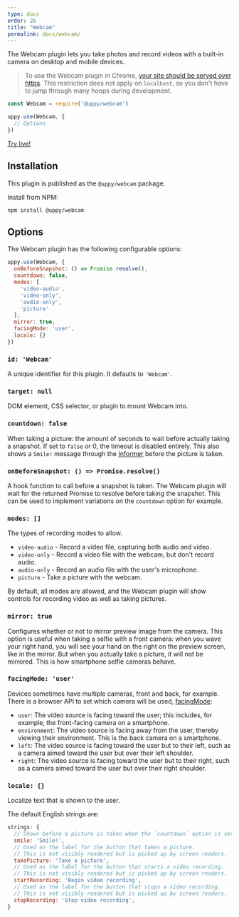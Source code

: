 ```yaml
---
type: docs
order: 26
title: "Webcam"
permalink: docs/webcam/
---
```


The Webcam plugin lets you take photos and record videos with a built-in camera on desktop and mobile devices.

> To use the Webcam plugin in Chrome, [your site should be served over https](https://developers.google.com/web/updates/2015/10/chrome-47-webrtc#public_service_announcements). This restriction does not apply on `localhost`, so you don't have to jump through many hoops during development.

```js
const Webcam = require('@uppy/webcam')

uppy.use(Webcam, {
  // Options
})
```

[Try live!](/examples/dashboard/)

## Installation

This plugin is published as the `@uppy/webcam` package.

Install from NPM:

```shell
npm install @uppy/webcam
```

## Options

The Webcam plugin has the following configurable options:

```js
uppy.use(Webcam, {
  onBeforeSnapshot: () => Promise.resolve(),
  countdown: false,
  modes: [
    'video-audio',
    'video-only',
    'audio-only',
    'picture'
  ],
  mirror: true,
  facingMode: 'user',
  locale: {}
})
```

### `id: 'Webcam'`

A unique identifier for this plugin. It defaults to `'Webcam'`.

### `target: null`

DOM element, CSS selector, or plugin to mount Webcam into.

### `countdown: false`

When taking a picture: the amount of seconds to wait before actually taking a snapshot. If set to `false` or 0, the timeout is disabled entirely. This also shows a `Smile!` message through the [Informer](/docs/informer) before the picture is taken.

### `onBeforeSnapshot: () => Promise.resolve()`

A hook function to call before a snapshot is taken. The Webcam plugin will wait for the returned Promise to resolve before taking the snapshot. This can be used to implement variations on the `countdown` option for example.

### `modes: []`

The types of recording modes to allow.

 - `video-audio` - Record a video file, capturing both audio and video.
 - `video-only` - Record a video file with the webcam, but don't record audio.
 - `audio-only` - Record an audio file with the user's microphone.
 - `picture` - Take a picture with the webcam.

By default, all modes are allowed, and the Webcam plugin will show controls for recording video as well as taking pictures.

### `mirror: true`

Configures whether or not to mirror preview image from the camera. This option is useful when taking a selfie with a front camera: when you wave your right hand, you will see your hand on the right on the preview screen, like in the mirror. But when you actually take a picture, it will not be mirrored. This is how smartphone selfie cameras behave.

### `facingMode: 'user'`

Devices sometimes have multiple cameras, front and back, for example. There is a browser API to set which camera will be used, [facingMode](https://developer.mozilla.org/en-US/docs/Web/API/MediaTrackConstraints/facingMode):

- `user`: The video source is facing toward the user; this includes, for example, the front-facing camera on a smartphone.
- `environment`:  The video source is facing away from the user, thereby viewing their environment. This is the back camera on a smartphone.
- `left`: The video source is facing toward the user but to their left, such as a camera aimed toward the user but over their left shoulder.
- `right`: The video source is facing toward the user but to their right, such as a camera aimed toward the user but over their right shoulder.


### `locale: {}`

Localize text that is shown to the user.

The default English strings are:

```js
strings: {
  // Shown before a picture is taken when the `countdown` option is set.
  smile: 'Smile!',
  // Used as the label for the button that takes a picture.
  // This is not visibly rendered but is picked up by screen readers.
  takePicture: 'Take a picture',
  // Used as the label for the button that starts a video recording.
  // This is not visibly rendered but is picked up by screen readers.
  startRecording: 'Begin video recording',
  // Used as the label for the button that stops a video recording.
  // This is not visibly rendered but is picked up by screen readers.
  stopRecording: 'Stop video recording',
}
```
